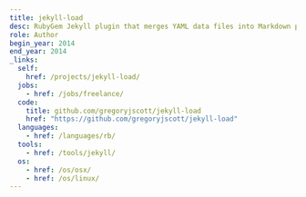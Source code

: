 ```yaml
---
title: jekyll-load
desc: RubyGem Jekyll plugin that merges YAML data files into Markdown pages.
role: Author
begin_year: 2014
end_year: 2014
_links:
  self:
    href: /projects/jekyll-load/
  jobs:
    - href: /jobs/freelance/
  code:
    title: github.com/gregoryjscott/jekyll-load
    href: "https://github.com/gregoryjscott/jekyll-load"
  languages:
    - href: /languages/rb/
  tools:
    - href: /tools/jekyll/
  os:
    - href: /os/osx/
    - href: /os/linux/
---
```

